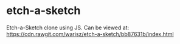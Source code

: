 # etch-a-sketch
Etch-a-Sketch clone using JS.
Can be viewed at: https://cdn.rawgit.com/warisz/etch-a-sketch/bb87631b/index.html
